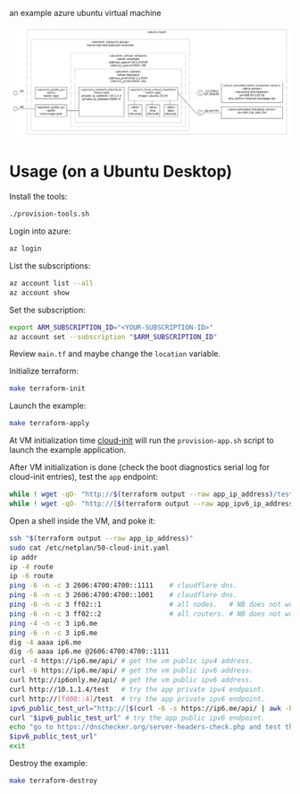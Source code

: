 an example azure ubuntu virtual machine

![](architecture.png)

# Usage (on a Ubuntu Desktop)

Install the tools:

```bash
./provision-tools.sh
```

Login into azure:

```bash
az login
```

List the subscriptions:

```bash
az account list --all
az account show
```

Set the subscription:

```bash
export ARM_SUBSCRIPTION_ID="<YOUR-SUBSCRIPTION-ID>"
az account set --subscription "$ARM_SUBSCRIPTION_ID"
```

Review `main.tf` and maybe change the `location` variable.

Initialize terraform:

```bash
make terraform-init
```

Launch the example:

```bash
make terraform-apply
```

At VM initialization time [cloud-init](https://cloudinit.readthedocs.io/en/latest/index.html) will run the `provision-app.sh` script to launch the example application.

After VM initialization is done (check the boot diagnostics serial log for cloud-init entries), test the `app` endpoint:

```bash
while ! wget -qO- "http://$(terraform output --raw app_ip_address)/test"; do sleep 3; done
while ! wget -qO- "http://[$(terraform output --raw app_ipv6_ip_address)]/test"; do sleep 3; done
```

Open a shell inside the VM, and poke it:

```bash
ssh "$(terraform output --raw app_ip_address)"
sudo cat /etc/netplan/50-cloud-init.yaml
ip addr
ip -4 route
ip -6 route
ping -6 -n -c 3 2606:4700:4700::1111    # cloudflare dns.
ping -6 -n -c 3 2606:4700:4700::1001    # cloudflare dns.
ping -6 -n -c 3 ff02::1                 # all nodes.   # NB does not work in azure.
ping -6 -n -c 3 ff02::2                 # all routers. # NB does not work in azure.
ping -4 -n -c 3 ip6.me
ping -6 -n -c 3 ip6.me
dig -4 aaaa ip6.me
dig -6 aaaa ip6.me @2606:4700:4700::1111
curl -4 https://ip6.me/api/ # get the vm public ipv4 address.
curl -6 https://ip6.me/api/ # get the vm public ipv6 address.
curl http://ip6only.me/api/ # get the vm public ipv6 address.
curl http://10.1.1.4/test   # try the app private ipv4 endpoint.
curl http://[fd00::4]/test  # try the app private ipv6 endpoint.
ipv6_public_test_url="http://[$(curl -6 -s https://ip6.me/api/ | awk -F, '{print $2}')]/test"
curl "$ipv6_public_test_url" # try the app public ipv6 endpoint.
echo "go to https://dnschecker.org/server-headers-check.php and test the app ipv6 url:
$ipv6_public_test_url"
exit
```

Destroy the example:

```bash
make terraform-destroy
```
